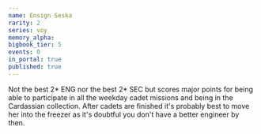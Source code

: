 ```yaml
---
name: Ensign Seska
rarity: 2
series: voy
memory_alpha:
bigbook_tier: 5
events: 0
in_portal: true
published: true
---
```


Not the best 2* ENG nor the best 2* SEC but scores major points for being able to participate in all the weekday cadet missions and being in the Cardassian collection. After cadets are finished it's probably best to move her into the freezer as it's doubtful you don't have a better engineer by then.
